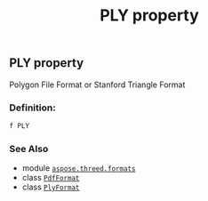 ﻿---
title: PLY property
second_title: Aspose.3D for Python via .NET API References
description: 
type: docs
weight: 430
url: /python-net/aspose.threed.formats/pdfformat/ply/
is_root: false
---

## PLY property


Polygon File Format or Stanford Triangle Format
### Definition:
```python
f PLY 
```

### See Also
* module [`aspose.threed.formats`](../../)
* class [`PdfFormat`](/3d/python-net/aspose.threed.formats/pdfformat)
* class [`PlyFormat`](/3d/python-net/aspose.threed.formats/plyformat)
